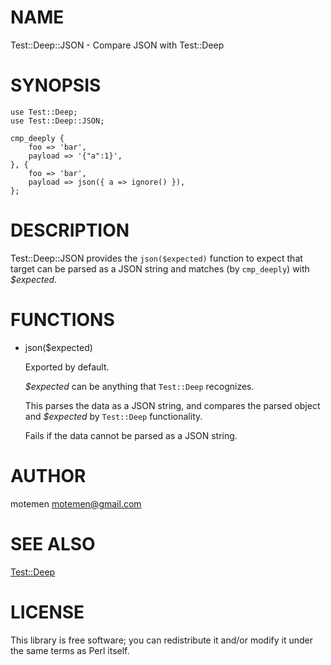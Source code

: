 # NAME

Test::Deep::JSON - Compare JSON with Test::Deep

# SYNOPSIS

    use Test::Deep;
    use Test::Deep::JSON;

    cmp_deeply {
        foo => 'bar',
        payload => '{"a":1}',
    }, {
        foo => 'bar',
        payload => json({ a => ignore() }),
    };

# DESCRIPTION

Test::Deep::JSON provides the `json($expected)` function to expect that
target can be parsed as a JSON string and matches (by `cmp_deeply`) with
_$expected_.

# FUNCTIONS

- json($expected)

    Exported by default.

    _$expected_ can be anything that `Test::Deep` recognizes.

    This parses the data as a JSON string, and compares the parsed object
    and _$expected_ by `Test::Deep` functionality.

    Fails if the data cannot be parsed as a JSON string.

# AUTHOR

motemen <motemen@gmail.com>

# SEE ALSO

[Test::Deep](https://metacpan.org/pod/Test::Deep)

# LICENSE

This library is free software; you can redistribute it and/or modify
it under the same terms as Perl itself.
